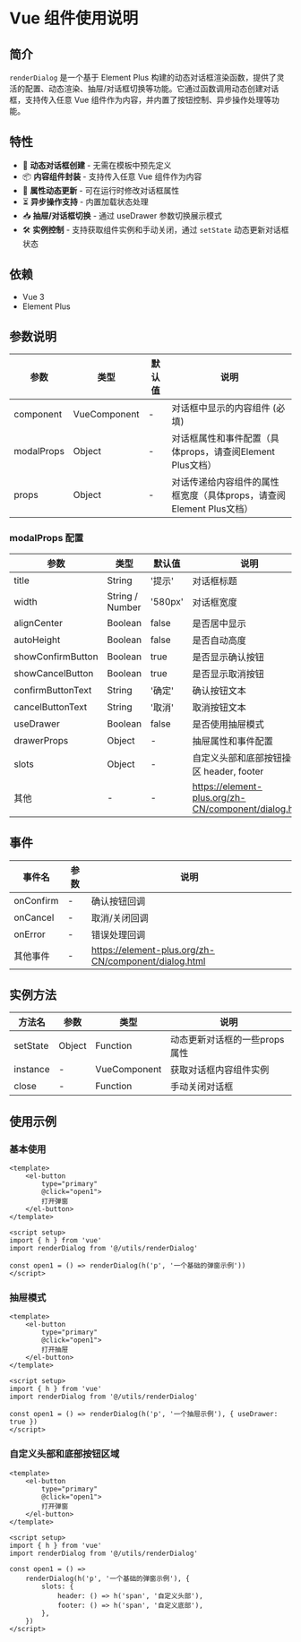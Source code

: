# Vue 组件使用说明

## 简介

`renderDialog` 是一个基于 Element Plus 构建的动态对话框渲染函数，提供了灵活的配置、动态渲染、抽屉/对话框切换等功能。它通过函数调用动态创建对话框，支持传入任意 Vue 组件作为内容，并内置了按钮控制、异步操作处理等功能。

## 特性

- 🧩 **动态对话框创建** - 无需在模板中预先定义
- 📦 **内容组件封装** - 支持传入任意 Vue 组件作为内容
- 🔄 **属性动态更新** - 可在运行时修改对话框属性
- ⏳ **异步操作支持** - 内置加载状态处理
- 📥 **抽屉/对话框切换** - 通过 useDrawer 参数切换展示模式
- 🛠️ **实例控制** - 支持获取组件实例和手动关闭，通过 `setState` 动态更新对话框状态

## 依赖

- Vue 3
- Element Plus

## 参数说明

| 参数       | 类型         | 默认值 | 说明                                                                |
| ---------- | ------------ | ------ | ------------------------------------------------------------------- |
| component  | VueComponent | -      | 对话框中显示的内容组件 (必填)                                       |
| modalProps | Object       | -      | 对话框属性和事件配置（具体props，请查阅Element Plus文档）           |
| props      | Object       | -      | 对话传递给内容组件的属性框宽度（具体props，请查阅Element Plus文档） |

### modalProps 配置

| 参数              | 类型            | 默认值  | 说明                                                 |
| ----------------- | --------------- | ------- | ---------------------------------------------------- |
| title             | String          | '提示'  | 对话框标题                                           |
| width             | String / Number | '580px' | 对话框宽度                                           |
| alignCenter       | Boolean         | false   | 是否居中显示                                         |
| autoHeight        | Boolean         | false   | 是否自动高度                                         |
| showConfirmButton | Boolean         | true    | 是否显示确认按钮                                     |
| showCancelButton  | Boolean         | true    | 是否显示取消按钮                                     |
| confirmButtonText | String          | '确定'  | 确认按钮文本                                         |
| cancelButtonText  | String          | '取消'  | 取消按钮文本                                         |
| useDrawer         | Boolean         | false   | 是否使用抽屉模式                                     |
| drawerProps       | Object          | -       | 抽屉属性和事件配置                                   |
| slots             | Object          | -       | 自定义头部和底部按钮操作区 header, footer            |
| 其他              | -               | -       | https://element-plus.org/zh-CN/component/dialog.html |

## 事件

| 事件名    | 参数 | 说明                                                 |
| --------- | ---- | ---------------------------------------------------- |
| onConfirm | -    | 确认按钮回调                                         |
| onCancel  | -    | 取消/关闭回调                                        |
| onError   | -    | 错误处理回调                                         |
| 其他事件  | -    | https://element-plus.org/zh-CN/component/dialog.html |

## 实例方法

| 方法名   | 参数   | 类型         | 说明                          |
| -------- | ------ | ------------ | ----------------------------- |
| setState | Object | Function     | 动态更新对话框的一些props属性 |
| instance | -      | VueComponent | 获取对话框内容组件实例        |
| close    | -      | Function     | 手动关闭对话框                |

## 使用示例

### 基本使用

```vue
<template>
    <el-button
        type="primary"
        @click="open1">
        打开弹窗
    </el-button>
</template>

<script setup>
import { h } from 'vue'
import renderDialog from '@/utils/renderDialog'

const open1 = () => renderDialog(h('p', '一个基础的弹窗示例'))
</script>
```

### 抽屉模式

```vue
<template>
    <el-button
        type="primary"
        @click="open1">
        打开抽屉
    </el-button>
</template>

<script setup>
import { h } from 'vue'
import renderDialog from '@/utils/renderDialog'

const open1 = () => renderDialog(h('p', '一个抽屉示例'), { useDrawer: true })
</script>
```

### 自定义头部和底部按钮区域

```vue
<template>
    <el-button
        type="primary"
        @click="open1">
        打开弹窗
    </el-button>
</template>

<script setup>
import { h } from 'vue'
import renderDialog from '@/utils/renderDialog'

const open1 = () =>
    renderDialog(h('p', '一个基础的弹窗示例'), {
        slots: {
            header: () => h('span', '自定义头部'),
            footer: () => h('span', '自定义底部'),
        },
    })
</script>
```
